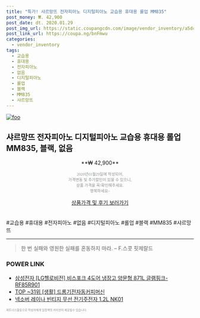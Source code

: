 ```yaml
--- 
title: "특가! 샤르망뜨 전자피아노 디지털피아노 교습용 휴대용 롤업 MM835" 
post_money: ₩. 42,900 
post_date: dt. 2020.01.29 
post_img_url: https://static.coupangcdn.com/image/vendor_inventory/a5dc/4fdb21228c317ae93cd3cbb75b8c31263907c155e451dbfc95aa50ac01d6.jpg 
post_link_url: https://coupa.ng/bnFmwu 
categories: 
  - vendor_inventory 
tags: 
  - 교습용 
  - 휴대용 
  - 전자피아노 
  - 없음 
  - 디지털피아노 
  - 롤업 
  - 블랙 
  - MM835 
  - 샤르망뜨 
--- 
```

[![foo](https://static.coupangcdn.com/image/vendor_inventory/a5dc/4fdb21228c317ae93cd3cbb75b8c31263907c155e451dbfc95aa50ac01d6.jpg)](https://coupa.ng/bnFmwu) 

## 샤르망뜨 전자피아노 디지털피아노 교습용 휴대용 롤업 MM835, 블랙, 없음 
<p style="text-align: center;">**₩ 42,900**</p> 
<p style="text-align: center;"><span style="color: #898c8f; font-family: Georgia,Times,serif; font-size: 0.75em;">2020년01월29일에 작성되어, <br>가격변동 및 추가할인이 있을 수 있으니,<br> 상품 가격을 꼭!확인해주세요.<br>행복하세요~</span> 
</p>	 
<div markdown="0" style="text-align: center;"><a href="https://coupa.ng/bnFmwu" class="btn btn--success">상품가격 및 후기 보러가기</a></div> 
<br><br> 
  #교습용 #휴대용 #전자피아노 #없음 #디지털피아노 #롤업 #블랙 #MM835 #샤르망뜨 
<hr> 

> 한 번 실패와 영원한 실패를 혼동하지 마라. – F.스콧 핏제랄드 


### POWER LINK

* <a href="https://blog.naver.com/fasyy4321/221785665260" target="_blank">삼성전자 [LG헬로비전] 비스포크 4도어 냉장고 양문형 871L 글램핑크- RF85R901</a>
* <a href="https://blog.naver.com/fasyy4321/221782371232" target="_blank"> TOP ~31위 [생활] 드롱기전자동커피머신</a>
* <a href="https://blog.naver.com/fasyy4321/221790265055" target="_blank">넥소버 레이나 빈티지 무선 전기주전자 1.2L NK01</a>

<span style="color: #898c8f; font-family: Georgia,Times,serif; font-size: 0.55em;">파트너스활동으로 작성자에게 일정액의 커미션이 제공될수 있습니다.</span> 
